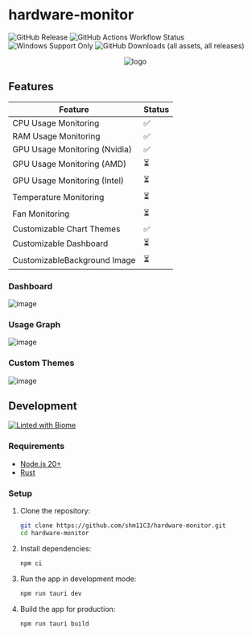# hardware-monitor

<p align="left">
  <img alt="GitHub Release" src="https://img.shields.io/github/v/release/shm11C3/hardware-monitor?include_prereleases&display_name=release">
  <img alt="GitHub Actions Workflow Status" src="https://img.shields.io/github/actions/workflow/status/shm11C3/hardware-monitor/publish.yaml">
  <img alt="Windows Support Only" src="https://img.shields.io/badge/platform-Windows-blue?logo=windows">
  <img alt="GitHub Downloads (all assets, all releases)" src="https://img.shields.io/github/downloads/shm11C3/hardware-monitor/total">
</p>

<div align="center">
  <img alt="logo" src="https://github.com/user-attachments/assets/58f4837a-7059-412c-8440-88f4f1c3e09c">
</div>


## Features

| Feature                       | Status              | 
|-------------------------------|-------------------- |
| CPU Usage Monitoring          | ✅                 |
| RAM Usage Monitoring          | ✅                 |
| GPU Usage Monitoring (Nvidia) | ✅                 |
| GPU Usage Monitoring (AMD)    | ⏳                 |
| GPU Usage Monitoring (Intel)  | ⏳                 |
| Temperature Monitoring        | ⏳                 |
| Fan Monitoring                | ⏳                 |
| Customizable Chart Themes     | ✅                 |
| Customizable Dashboard        | ⏳                 |
| CustomizableBackground Image  | ⏳                 |

### Dashboard

![image](https://github.com/user-attachments/assets/9a2bf54f-d6e5-4c20-b0e4-f249fd5b8433)

### Usage Graph

![image](https://github.com/user-attachments/assets/b8fa7d67-a015-487f-aeb4-f43306d28f54)

### Custom Themes

![image](https://github.com/user-attachments/assets/acb5a432-1339-4b29-a81c-590e87bd8b77)



## Development

[![Linted with Biome](https://img.shields.io/badge/Linted_with-Biome-60a5fa?style=flat&logo=biome)](https://biomejs.dev)

### Requirements

- [Node.js 20+](https://nodejs.org/)
- [Rust](https://www.rust-lang.org/)

### Setup

1. Clone the repository:

   ```bash
   git clone https://github.com/shm11C3/hardware-monitor.git
   cd hardware-monitor
   ```

2. Install dependencies:

   ```bash
   npm ci
   ```

3. Run the app in development mode:

   ```bash
   npm run tauri dev
   ```

4. Build the app for production:

   ```bash
   npm run tauri build
   ```
